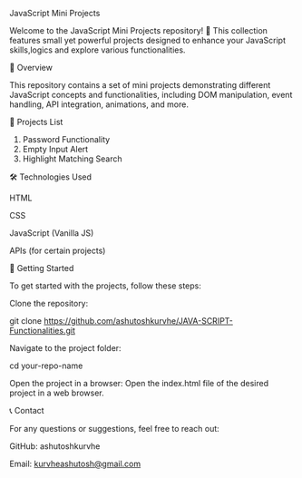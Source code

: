 JavaScript Mini Projects

Welcome to the JavaScript Mini Projects repository! 🚀 This collection features small yet powerful projects designed to enhance your JavaScript skills,logics and explore various functionalities.

📌 Overview

This repository contains a set of mini projects demonstrating different JavaScript concepts and functionalities, including DOM manipulation, event handling, API integration, animations, and more.

📂 Projects List

1. Password Functionality
2. Empty Input Alert
3. Highlight Matching Search
   


🛠 Technologies Used

HTML

CSS

JavaScript (Vanilla JS)

APIs (for certain projects)

🚀 Getting Started

To get started with the projects, follow these steps:

Clone the repository:

git clone https://github.com/ashutoshkurvhe/JAVA-SCRIPT-Functionalities.git

Navigate to the project folder:

cd your-repo-name

Open the project in a browser:
Open the index.html file of the desired project in a web browser.


📞 Contact

For any questions or suggestions, feel free to reach out:

GitHub: ashutoshkurvhe

Email: kurvheashutosh@gmail.com
